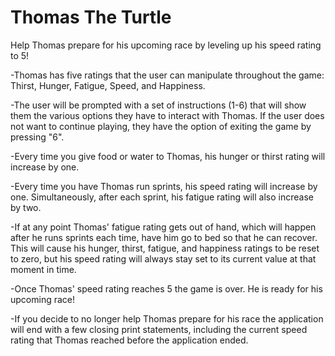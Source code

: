 # Thomas The Turtle

Help Thomas prepare for his upcoming race by leveling up his speed rating to 5!

-Thomas has five ratings that the user can manipulate throughout the game: Thirst, Hunger,
Fatigue, Speed, and Happiness.

-The user will be prompted with a set of instructions (1-6) that will show them the various options
they have to interact with Thomas. If the user does not want to continue playing, they have the option
of exiting the game by pressing "6".

-Every time you give food or water to Thomas, his hunger or thirst rating 
will increase by one. 

-Every time you have Thomas run sprints, his speed rating will increase by one. Simultaneously, 
after each sprint, his fatigue rating will also increase by two.

-If at any point Thomas' fatigue rating gets out of hand, which will happen after he runs sprints
each time, have him go to bed so that he can recover. This will cause his hunger, thirst, fatigue,
and happiness ratings to be reset to zero, but his speed rating will always stay set to its current value
at that moment in time.

-Once Thomas' speed rating reaches 5 the game is over. He is ready for his
upcoming race!

-If you decide to no longer help Thomas prepare for his race the application will end with a few
closing print statements, including the current speed rating that Thomas reached before the application
ended.



  

